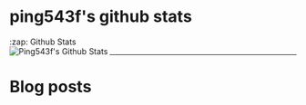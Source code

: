 # ping543f's github stats



<summary>:zap: Github Stats</summary>
<img align="left" alt="Ping543f's Github Stats" src="https://github-readme-stats.codestackr.vercel.app/api?username=ping543f&show_icons=true&hide_border=true" />

---
 # Blog posts
 
<!-- BLOG-POST-LIST:START -->
<!-- BLOG-POST-LIST:END -->
